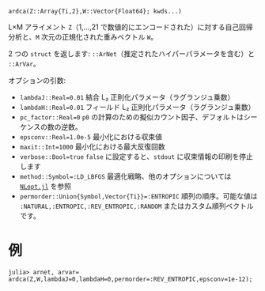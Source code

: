 ```
ardca(Z::Array{Ti,2},W::Vector{Float64}; kwds...)
```

L×M アライメント `Z`（1,…,21 で数値的にエンコードされた）に対する自己回帰分析と、`M` 次元の正規化された重みベクトル `W`。

2 つの `struct` を返します: `::ArNet`（推定されたハイパーパラメータを含む）と `::ArVar`。

オプションの引数:

  * `lambdaJ::Real=0.01` 結合 L₂ 正則化パラメータ（ラグランジュ乗数）
  * `lambdaH::Real=0.01` フィールド L₂ 正則化パラメータ（ラグランジュ乗数）
  * `pc_factor::Real=0` `p0` の計算のための擬似カウント因子、デフォルトはシーケンスの数の逆数。
  * `epsconv::Real=1.0e-5` 最小化における収束値
  * `maxit::Int=1000` 最小化における最大反復回数
  * `verbose::Bool=true` `false` に設定すると、`stdout` に収束情報の印刷を停止します
  * `method::Symbol=:LD_LBFGS` 最適化戦略、他のオプションについては [`NLopt.jl`](https://github.com/JuliaOpt/NLopt.jl) を参照
  * `permorder::Union{Symbol,Vector{Ti}}=:ENTROPIC` 順列の順序。可能な値は `:NATURAL,:ENTROPIC,:REV_ENTROPIC,:RANDOM` またはカスタム順列ベクトルです。

# 例

```
julia> arnet, arvar= ardca(Z,W,lambdaJ=0,lambdaH=0,permorder=:REV_ENTROPIC,epsconv=1e-12);
```
